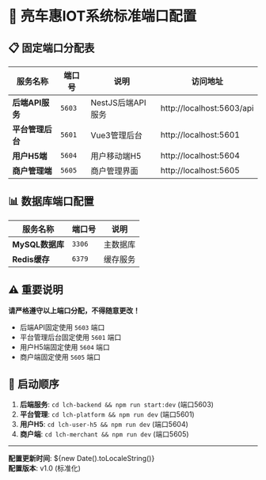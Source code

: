 # 🚀 亮车惠IOT系统标准端口配置

## 📋 固定端口分配表

| 服务名称 | 端口号 | 说明 | 访问地址 |
|---------|--------|------|----------|
| **后端API服务** | `5603` | NestJS后端API服务 | http://localhost:5603/api |
| **平台管理后台** | `5601` | Vue3管理后台 | http://localhost:5601 |
| **用户H5端** | `5604` | 用户移动端H5 | http://localhost:5604 |
| **商户管理端** | `5605` | 商户管理界面 | http://localhost:5605 |

## 📊 数据库端口配置

| 服务名称 | 端口号 | 说明 |
|---------|--------|------|
| **MySQL数据库** | `3306` | 主数据库 |
| **Redis缓存** | `6379` | 缓存服务 |

## ⚠️ 重要说明

**请严格遵守以上端口分配，不得随意更改！**

- 后端API固定使用 `5603` 端口
- 平台管理后台固定使用 `5601` 端口  
- 用户H5端固定使用 `5604` 端口
- 商户端固定使用 `5605` 端口

## 🔧 启动顺序

1. **后端服务**: `cd lch-backend && npm run start:dev` (端口5603)
2. **平台管理**: `cd lch-platform && npm run dev` (端口5601)
3. **用户H5**: `cd lch-user-h5 && npm run dev` (端口5604)
4. **商户端**: `cd lch-merchant && npm run dev` (端口5605)

---
**配置更新时间**: ${new Date().toLocaleString()}  
**配置版本**: v1.0 (标准化)